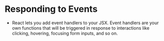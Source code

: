 <!--               Adding Interactivity                           -->

# Responding to Events

- React lets you add event handlers to your JSX. Event handlers are your own functions that will be triggered in response to interactions like clicking, hovering, focusing form inputs, and so on.
